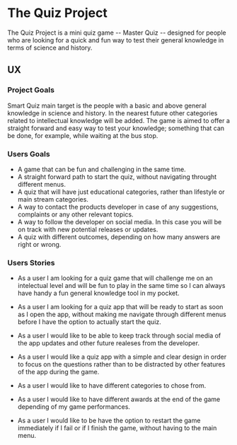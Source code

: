 # The Quiz Project 

The Quiz Project is a mini quiz game -- Master Quiz -- designed for people who are looking for a quick and fun way to test their general knowledge in terms of science and history.

## UX

### Project Goals
 
Smart Quiz main target is the people with a basic and above general knowledge in science and history. In the nearest future other categories related to intellectual knowledge will be added. The game is aimed to offer a straight forward and easy way to test your knowledge; something that can be done, for example, while waiting at the bus stop.

### Users Goals

* A game that can be fun and challenging in the same time.
* A straight forward path to start the quiz, without navigating throught different menus.
* A quiz that will have just educational categories, rather than lifestyle or main stream categories.
* A way to contact the products developer in case of any suggestions, complaints or any other relevant topics. 
* A way to follow the developer on social media. In this case you will be on track with new potential releases or updates.
* A quiz with different outcomes, depending on how many answers are right or wrong.

### Users Stories  

* As a user I am looking for a quiz game that will challenge me on an intelectual level and will be fun to play in the same time so I can always have handy a fun general knowledge tool in my pocket.

* As a user I am looking for a quiz app that will be ready to start as soon as I open the app, without making me navigate through different menus before I have the option to actually start the quiz.

* As a user I would like to be able to keep track through social media of the app updates and other future realeses from the developer.

* As a user I would like a quiz app with a simple and clear design in order to focus on the questions rather than to be distracted by other features of the app during the game.

* As a user I would like to have different categories to chose from.

* As a user I would like to have different awards at the end of the game depending of my game performances.

* As a user I would like to be have the option to restart the game immediately if I fail or if I finish the game, without having to the main menu.
